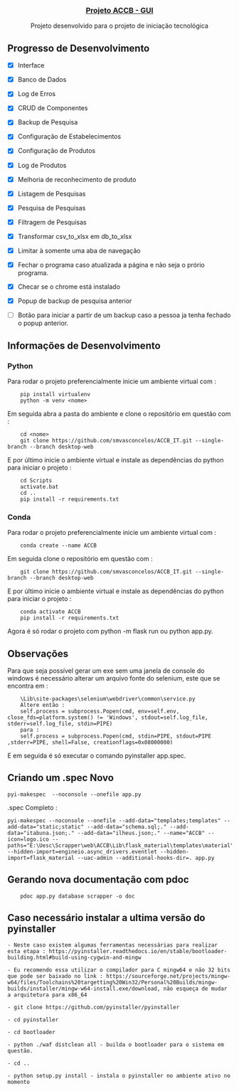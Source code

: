 <!-- PROJECT LOGO -->
<br />
<p align="center">
  <a href="https://github.com/Syphoon/ACCB_IT/tree/GUI">
    <!-- <img src="./img/logo_2.png" alt="Logo" width="100"> -->
	<h3 align="center">Projeto ACCB - GUI</h3>
  </a>
  <p align="center">
    Projeto desenvolvido para o projeto de iniciação tecnológica
    <br />
    <!-- <a href="https://syphoon.github.io/ACCB_IT/tree/GUI"><strong>Documentação do código do projeto</strong></a> -->
  </p>
</p>


## Progresso de Desenvolvimento

- [x] Interface
- [x] Banco de Dados
- [x] Log de Erros
- [x] CRUD de Componentes
- [x] Backup de Pesquisa
- [x] Configuração de Estabelecimentos
- [x] Configuração de Produtos
- [x] Log de Produtos
- [x] Melhoria de reconhecimento de produto
- [x] Listagem de Pesquisas
- [x] Pesquisa de Pesquisas
- [x] Filtragem de Pesquisas
- [x] Transformar csv_to_xlsx em db_to_xlsx
- [x] Limitar à somente uma aba de navegação
- [x] Fechar o programa caso atualizada a página e não seja o prório programa.
- [x] Checar se o chrome está instalado
- [x] Popup de backup de pesquisa anterior
- [ ] Botão para iniciar a partir de um backup caso a pessoa ja tenha fechado o popup anterior.


## Informações de Desenvolvimento

### Python

Para rodar o projeto preferencialmente inicie um ambiente virtual com :

```
	pip install virtualenv
	python -m venv <nome>
```

Em seguida abra a pasta do ambiente e clone o repositório em questão com :

```
	cd <nome>
	git clone https://github.com/smvasconcelos/ACCB_IT.git --single-branch --branch desktop-web
```

E por último inicie o ambiente virtual e instale as dependências do python para iniciar o projeto :

```
	cd Scripts
	activate.bat
	cd ..
	pip install -r requirements.txt
```

### Conda

Para rodar o projeto preferencialmente inicie um ambiente virtual com :

```
	conda create --name ACCB
```

Em seguida clone o repositório em questão com :

```
	git clone https://github.com/smvasconcelos/ACCB_IT.git --single-branch --branch desktop-web
```

E por último inicie o ambiente virtual e instale as dependências do python para iniciar o projeto :

```
	conda activate ACCB
	pip install -r requirements.txt
```

Agora é só rodar o projeto com python -m flask run ou python app.py.

## Observações

Para que seja possível gerar um exe sem uma janela de console do windows é necessário alterar um arquivo fonte do selenium, este que se encontra em :

```
	\Lib\site-packages\selenium\webdriver\common\service.py
	Altere então :
	self.process = subprocess.Popen(cmd, env=self.env, close_fds=platform.system() != 'Windows', stdout=self.log_file, stderr=self.log_file, stdin=PIPE)
	para :
	self.process = subprocess.Popen(cmd, stdin=PIPE, stdout=PIPE ,stderr=PIPE, shell=False, creationflags=0x08000000)
```

E em seguida é só executar o comando pyinstaller app.spec.

## Criando um .spec Novo

```
pyi-makespec  --noconsole --onefile app.py
```

\.spec Completo :

```
pyi-makespec --noconsole --onefile --add-data="templates;templates" --add-data="static;static" --add-data="schema.sql;." --add-data="itabuna.json;." --add-data="ilheus.json;." --name="ACCB" --icon=logo.ico --paths="E:\Uesc\Scrapper\web\ACCB\Lib\flask_material\templates\material" --hidden-import=engineio.async_drivers.eventlet --hidden-import=flask_material --uac-admin --additional-hooks-dir=. app.py
```

## Gerando nova documentação com pdoc

```
	pdoc app.py database scrapper -o doc
```

## Caso necessário instalar a ultima versão do pyinstaller

```
- Neste caso existem algumas ferramentas necessárias para realizar esta etapa : https://pyinstaller.readthedocs.io/en/stable/bootloader-building.html#build-using-cygwin-and-mingw

- Eu recomendo essa utilizar o compilador para C mingw64 e não 32 bits que pode ser baixado no link : https://sourceforge.net/projects/mingw-w64/files/Toolchains%20targetting%20Win32/Personal%20Builds/mingw-builds/installer/mingw-w64-install.exe/download, não esqueça de mudar a arquitetura para x86_64

- git clone https://github.com/pyinstaller/pyinstaller

- cd pyinstaller

- cd bootloader

- python ./waf distclean all - builda o bootloader para o sistema em questão.

- cd ..

- python setup.py install - instala o pyinstaller no ambiente ativo no momento
```
